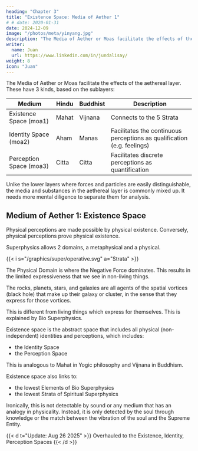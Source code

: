 ```yaml
---
heading: "Chapter 3"
title: "Existence Space: Media of Aether 1"
# # date: 2020-01-31
date: 2024-12-09
image: "/photos/meta/yinyang.jpg"
description: "The Media of Aether or Moas facilitate the effects of the aethereal layer"
writer:
  name: Juan
  url: https://www.linkedin.com/in/jundalisay/
weight: 8
icon: "Juan"
---
```



The Media of Aether or Moas facilitate the effects of the aethereal layer. These have 3 kinds, based on the sublayers:

Medium | Hindu | Buddhist | Description
--- | --- | --- | ---
Existence Space (moa1) | Mahat | Vijnana | Connects to the 5 Strata
Identity Space (moa2) | Aham | Manas | Facilitates the continuous perceptions as qualification (e.g. feelings)
Perception Space (moa3) | Citta | Citta | Facilitates discrete perceptions as quantification 


Unlke the lower layers where forces and particles are easily distinguishable, the media and substances in the aethereal layer is commonly mixed up. It needs more mental diligence to separate them for analysis.  



## Medium of Aether 1: Existence Space

Physical perceptions are made possible by physical existence. Conversely, physical perceptions prove physical existence.

Superphysics allows 2 domains, a metaphysical and a physical. 

{{< i s="/graphics/super/operative.svg" a="Strata" >}}

The Physical Domain is where the Negative Force dominates. This results in the limited expressiveness that we see in non-living things. 

The rocks, planets, stars, and galaxies are all agents of the spatial vortices (black hole) that make up their galaxy or cluster, in the sense that they express for those vortices. 

This is different from living things which express for themselves. This is  explained by Bio Superphysics.

Existence space is the abstract space that includes all physical (non-independent) identities and perceptions, which includes:
- the Identity Space
- the Perception Space

This is analogous to Mahat in Yogic philosophy and Vijnana in Buddhism.

Existence space also links to:
- the lowest Elements of Bio Superphysics
- the lowest Strata of Spiritual Superphysics

Ironically, this is not detectable by sound or any medium that has an analogy in physicality. Instead, it is only detected by the soul through knowledge or the match between the vibration of the soul and the Supreme Entity. 


{{< d t="Update: Aug 26 2025" >}}
Overhauled to the Existence, Identity, Perception Spaces 
{{< /d >}}